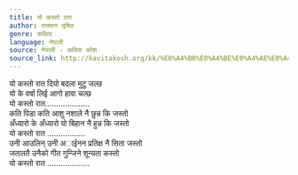 ```yaml
---
title: यो कस्तो रात
author: राममान तृषित
genre: कविता
language: नेपाली
source: नेपाली - कविता कोश
source_link: http://kavitakosh.org/kk/%E0%A4%B0%E0%A4%BE%E0%A4%AE%E0%A4%AE%E0%A4%BE%E0%A4%A8_%E0%A4%A4%E0%A5%83%E0%A4%B7%E0%A4%BF%E0%A4%A4
---
```


यो कस्तो रात दियो बदला मुटु जल्छ  
यो के वर्षा लिई आगो हावा चल्छ  
यो कस्तो रात....................  
कति पिडा कति आशु नशाले नै छुन्न कि जस्तो  
अँध्यारो के अँध्यारो यो बिहान नै हुन्न कि जस्तो  
यो कस्तो रात .................  
उनी आउलिन् उनी अाईनन प्रतिक्ष नै सिता जस्तो  
जताततै उनैको गीत गुन्जिने शून्यता कस्तो  
यो कस्तो रात ...................
